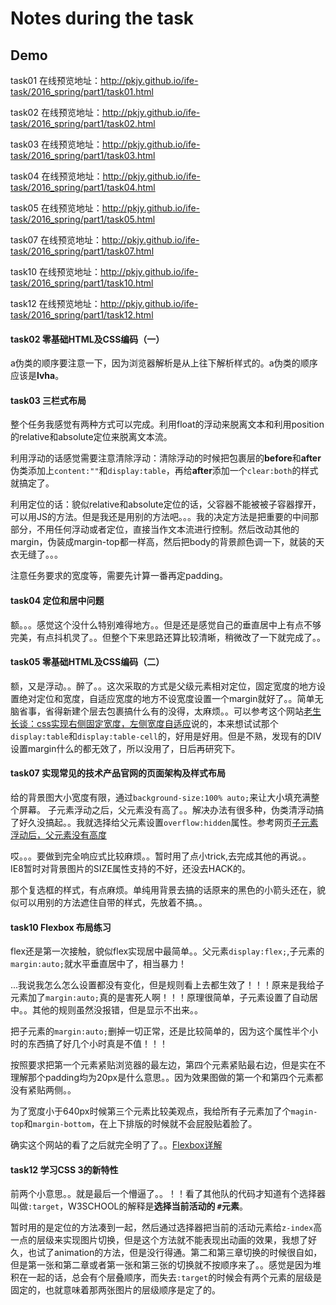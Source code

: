 # Notes during the task
## Demo 
task01 在线预览地址：<http://pkjy.github.io/ife-task/2016_spring/part1/task01.html>

task02 在线预览地址：<http://pkjy.github.io/ife-task/2016_spring/part1/task02.html>

task03 在线预览地址：<http://pkjy.github.io/ife-task/2016_spring/part1/task03.html>

task04 在线预览地址：<http://pkjy.github.io/ife-task/2016_spring/part1/task04.html>

task05 在线预览地址：<http://pkjy.github.io/ife-task/2016_spring/part1/task05.html>

task07 在线预览地址：<http://pkjy.github.io/ife-task/2016_spring/part1/task07.html>

task10 在线预览地址：<http://pkjy.github.io/ife-task/2016_spring/part1/task10.html>

task12 在线预览地址：<http://pkjy.github.io/ife-task/2016_spring/part1/task12.html>
#### task02 零基础HTML及CSS编码（一）
a伪类的顺序要注意一下，因为浏览器解析是从上往下解析样式的。a伪类的顺序应该是**lvha**。

#### task03 三栏式布局
整个任务我感觉有两种方式可以完成。利用float的浮动来脱离文本和利用position的relative和absolute定位来脱离文本流。

利用浮动的话感觉需要注意清除浮动：清除浮动的时候把包裹层的**before**和**after**伪类添加上`content:""`和`display:table`，再给**after**添加一个`clear:both`的样式就搞定了。

利用定位的话：貌似relative和absolute定位的话，父容器不能被被子容器撑开，可以用JS的方法。但是我还是用别的方法吧。。。我的决定方法是把重要的中间那部分，不用任何浮动或者定位，直接当作文本流进行控制。然后改动其他的margin，伪装成margin-top都一样高，然后把body的背景颜色调一下，就装的天衣无缝了。。。

注意任务要求的宽度等，需要先计算一番再定padding。

#### task04 定位和居中问题
额。。。感觉这个没什么特别难得地方。。但是还是感觉自己的垂直居中上有点不够完美，有点抖机灵了。。但整个下来思路还算比较清晰，稍微改了一下就完成了。。

#### task05 零基础HTML及CSS编码（二）
额，又是浮动。。醉了。。这次采取的方式是父级元素相对定位，固定宽度的地方设置绝对定位和宽度，自适应宽度的地方不设宽度设置一个margin就好了。。简单无脑省事，省得新建个层去包裹搞什么有的没得，太麻烦。。可以参考这个网站[老生长谈：css实现右侧固定宽度，左侧宽度自适应](<http://jo2.org/css-auto-adapt-width/>)说的，本来想试试那个`display:table`和`display:table-cell`的，好用是好用。但是不熟，发现有的DIV设置margin什么的都无效了，所以没用了，日后再研究下。

#### task07 实现常见的技术产品官网的页面架构及样式布局
给的背景图大小宽度有限，通过`background-size:100% auto;`来让大小填充满整个屏幕。
子元素浮动之后，父元素没有高了。。解决办法有很多种，伪类清浮动搞了好久没搞起。。我就选择给父元素设置`overflow:hidden`属性。参考网页[子元素浮动后，父元素没有高度](<http://blog.it985.com/13653.html>)

哎。。。要做到完全响应式比较麻烦。。暂时用了点小trick,去完成其他的再说。。
IE8暂时对背景图片的SIZE属性支持的不好，还没去HACK的。

那个复选框的样式，有点麻烦。单纯用背景去搞的话原来的黑色的小箭头还在，貌似可以用别的方法遮住自带的样式，先放着不搞。。

#### task10 Flexbox 布局练习
flex还是第一次接触，貌似flex实现居中最简单。。父元素`display:flex;`,子元素的`margin:auto;`就水平垂直居中了，相当暴力！

...我说我怎么怎么设置都没有变化，但是规则看上去都生效了！！！原来是我给子元素加了`margin:auto;`真的是害死人啊！！！原理很简单，子元素设置了自动居中。。其他的规则虽然没报错，但是显示不出来。。

把子元素的`margin:auto;`删掉一切正常，还是比较简单的，因为这个属性半个小时的东西搞了好几个小时真是不值！！！

按照要求把第一个元素紧贴浏览器的最左边，第四个元素紧贴最右边，但是实在不理解那个padding均为20px是什么意思。。因为效果图做的第一个和第四个元素都没有紧贴两侧。。

为了宽度小于640px时候第三个元素比较美观点，我给所有子元素加了个`magin-top`和`margin-bottom`，在上下排版的时候就不会屁股贴着脸了。

确实这个网站的看了之后就完全明了了。。[Flexbox详解](<https://segmentfault.com/a/1190000002910324>)

#### task12 学习CSS 3的新特性
前两个小意思。。就是最后一个懵逼了。。！！看了其他队的代码才知道有个选择器叫做`:target`，W3SCHOOL的解释是**选择当前活动的 `#`元素**。

暂时用的是定位的方法凑到一起，然后通过选择器把当前的活动元素给`z-index`高一点的层级来实现图片切换，但是这个方法就不能表现出动画的效果，我想了好久，也试了animation的方法，但是没行得通。第二和第三章切换的时候很自如，但是第一张和第二章或者第一张和第三张的切换就不按顺序来了。。感觉是因为堆积在一起的话，总会有个层叠顺序，而失去`:target`的时候会有两个元素的层级是固定的，也就意味着那两张图片的层级顺序是定了的。